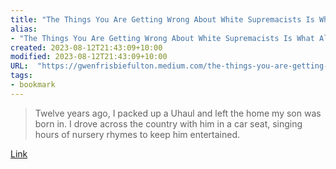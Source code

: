 ```yaml
---
title: "The Things You Are Getting Wrong About White Supremacists Is What Allows Them To Grow"
alias:
- "The Things You Are Getting Wrong About White Supremacists Is What Allows Them To Grow"
created: 2023-08-12T21:43:09+10:00
modified: 2023-08-12T21:43:09+10:00
URL:  "https://gwenfrisbiefulton.medium.com/the-things-you-are-getting-wrong-about-white-supremacists-is-what-allows-them-to-grow-553fa1cf54c8"
tags:
- bookmark
---
```


> Twelve years ago, I packed up a Uhaul and left the home my son was born in. I drove across the country with him in a car seat, singing hours of nursery rhymes to keep him entertained.

[Link](https://gwenfrisbiefulton.medium.com/the-things-you-are-getting-wrong-about-white-supremacists-is-what-allows-them-to-grow-553fa1cf54c8)
